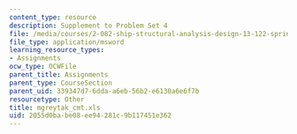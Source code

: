 ```yaml
---
content_type: resource
description: Supplement to Problem Set 4
file: /media/courses/2-082-ship-structural-analysis-design-13-122-spring-2003/2055d0babe08ee94281c9b117451e362_mgreytak_cmt.xls
file_type: application/msword
learning_resource_types:
- Assignments
ocw_type: OCWFile
parent_title: Assignments
parent_type: CourseSection
parent_uid: 339347d7-6dda-a6eb-56b2-e6130a6e6f7b
resourcetype: Other
title: mgreytak_cmt.xls
uid: 2055d0ba-be08-ee94-281c-9b117451e362
---
```

